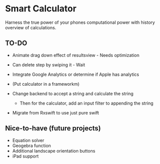 #  Smart Calculator
Harness the true power of your phones computational power with history overview of calculations. 


## TO-DO
- Animate drag down effect of resultsview - Needs optimization
- Can delete step by swiping it - Wait
- Integrate Google Analytics or determine if Apple has analytics
- (Put calculator in a frameworkm)

- Change backend to accept a string and calculate the string
    - Then for the calculator, add an input filter to appending the string
- Migrate from Rxswift to use just pure swift

## Nice-to-have (future projects)
- Equation solver
- Geogebra function
- Additional landscape orientation buttons
- iPad support
